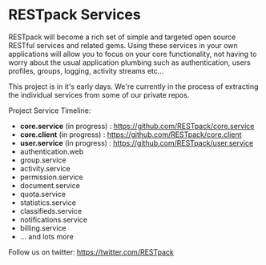 # RESTpack Services

RESTpack will become a rich set of simple and targeted open source RESTful services and related gems. Using these services in your own applications will allow you to focus on your core functionality, not having to worry about the usual application plumbing such as authentication, users profiles, groups, logging, activity streams etc...

This project is in it's early days. We're currently in the process of extracting the individual services from some of our private repos.

Project Service Timeline:

 * **core.service** (in progress) : https://github.com/RESTpack/core.service
 * **core.client** (in progress) : https://github.com/RESTpack/core.client
 * **user.service** (in progress) : https://github.com/RESTpack/user.service
 * authentication.web
 * group.service
 * activity.service
 * permission.service
 * document.service
 * quota.service
 * statistics.service
 * classifieds.service
 * notifications.service
 * billing.service
 * ... and lots more

Follow us on twitter: https://twitter.com/RESTpack

